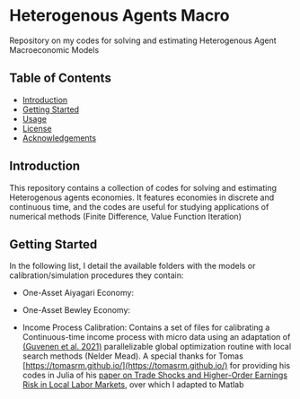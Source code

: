 # Heterogenous Agents Macro 
Repository on my codes for solving and estimating Heterogenous Agent Macroeconomic Models

## Table of Contents
- [Introduction](#introduction)
- [Getting Started](#getting-started)
- [Usage](#usage)
- [License](#license)
- [Acknowledgements](#acknowledgements)

## Introduction
This repository contains a collection of codes for solving and estimating Heterogenous agents economies. It features economies in discrete and continuous time, and the codes are useful for studying applications of numerical methods (Finite Difference, Value Function Iteration)

## Getting Started
In the following list, I detail the available folders with the models or calibration/simulation procedures they contain:

- One-Asset Aiyagari Economy:

- One-Asset Bewley Economy:

- Income Process Calibration: Contains a set of files for calibrating a Continuous-time income process with micro data using an adaptation of [(Guvenen et al. 2021)](https://static1.squarespace.com/static/6246570e617f1d3daf55e1c1/t/628e6309b2e01e636b2ee9b3/1653498634356/guvenen-karahan-ozkan-song-econometrica-2021.pdf) parallelizable global optimization routine with local search methods (Nelder Mead). A special thanks for Tomas [https://tomasrm.github.io/](https://tomasrm.github.io/) for providing his codes in Julia of his [paper on Trade Shocks and Higher-Order Earnings Risk in Local
Labor Markets](https://tomasrm.github.io/assets/files/MartinezMello_trade_risk.pdf), over which I adapted to Matlab






